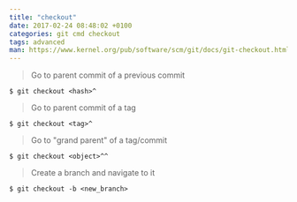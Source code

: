 ```yaml
---
title: "checkout"
date: 2017-02-24 08:48:02 +0100
categories: git cmd checkout
tags: advanced
man: https://www.kernel.org/pub/software/scm/git/docs/git-checkout.html
---
```


> Go to parent commit of a previous commit
> 
    $ git checkout <hash>^

<div></div>

> Go to parent commit of a tag
> 
    $ git checkout <tag>^

<div></div>

> Go to "grand parent" of a tag/commit
> 
    $ git checkout <object>^^

<div></div>

> Create a branch and navigate to it
> 
    $ git checkout -b <new_branch>

